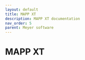```yaml
---
layout: default
title: MAPP XT
description: MAPP XT documentation
nav_order: 5
parent: Meyer software
---
```


# MAPP XT